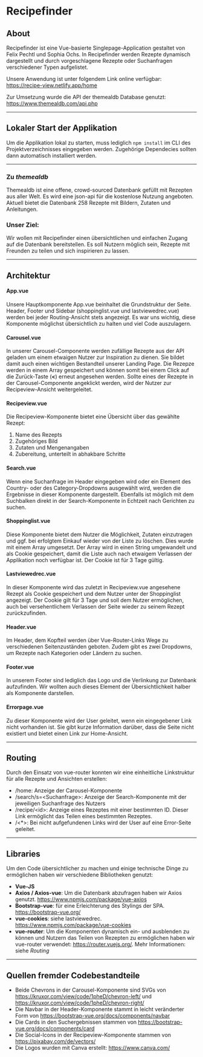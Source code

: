 # **Recipefinder**

## About

Recipefinder ist eine Vue-basierte Singlepage-Application gestaltet von Felix Pechtl und Sophia Ochs. In Recipefinder werden Rezepte dynamisch dargestellt und durch vorgeschlagene Rezepte oder Suchanfragen verschiedener Typen aufgelistet.

Unsere Anwendung ist unter folgendem Link online verfügbar: https://recipe-view.netlify.app/home

Zur Umsetzung wurde die API der themealdb Database genutzt:
https://www.themealdb.com/api.php

---

## Lokaler Start der Applikation
Um die Applikation lokal zu starten, muss lediglich `npm install` im CLI des Projektverzeichnisses eingegeben werden. Zugehörige Dependecies sollten dann automatisch installiert werden.

---

### Zu _themealdb_
Themealdb ist eine offene, crowd-sourced Datenbank gefüllt mit Rezepten aus aller Welt. Es wird eine json-api für die kostenlose Nutzung angeboten. Aktuell bietet die Datenbank 258 Rezepte mit Bildern, Zutaten und Anleitungen. 

### Unser Ziel:
Wir wollen mit Recipefinder einen übersichtlichen und einfachen Zugang auf die Datenbank bereitstellen. Es soll Nutzern möglich sein, Rezepte mit Freunden zu teilen und sich inspirieren zu lassen.

---
## Architektur
#### App.vue

Unsere Hauptkomponente App.vue beinhaltet die Grundstruktur der Seite. Header, Footer und Sidebar (shoppinglist.vue und lastviewedrec.vue) werden bei jeder Routing-Ansicht stets angezeigt. Es war uns wichtig, diese Komponente möglichst übersichtlich zu halten und viel Code auszulagern.

#### Carousel.vue

In unserer Carousel-Componente werden zufällige Rezepte aus der API geladen um einem etwaigen Nutzer zur Inspiration zu dienen. Sie bildet damit auch einen wichtigen Bestandteil unserer Landing Page.
Die Rezepze werden in einem Array gespeichert und können somit bei einem Click auf die Zurück-Taste (**<**) erneut angesehen werden.
Sollte eines der Rezepte in der Carousel-Componente angeklickt werden, wird der Nutzer zur Recipeview-Ansicht weitergeleitet.

#### Recipeview.vue

Die Recipeview-Komponente bietet eine Übersicht über das gewählte Rezept:

1. Name des Rezepts
2. Zugehöriges Bild
3. Zutaten und Mengenangaben
4. Zubereitung, unterteilt in abhakbare Schritte

#### Search.vue

Wenn eine Suchanfrage im Header eingegeben wird oder ein Element des Country- oder des Category-Dropdowns ausgewählt wird, werden die Ergebnisse in dieser Komponente dargestellt. Ebenfalls ist möglich mit dem Suchbalken direkt in der Search-Komponente in Echtzeit nach Gerichten zu suchen. 

#### Shoppinglist.vue

Diese Komponente bietet dem Nutzer die Möglichkeit, Zutaten einzutragen und ggf. bei erfolgtem Einkauf wieder von der Liste zu löschen. Dies wurde mit einem Array umgesetzt. Der Array wird in einen String umgewandelt und als Cookie gespeichert, damit die Liste auch nach etwaigem Verlassen der Applikation noch verfügbar ist. Der Cookie ist für 3 Tage gültig.

#### Lastviewedrec.vue

In dieser Komponente wird das zuletzt in Recipeview.vue angesehene Rezept als Cookie gespeichert und dem Nutzer unter der Shoppinglist angezeigt. Der Cookie gilt für 3 Tage und soll dem Nutzer ermöglichen, auch bei versehentlichem Verlassen der Seite wieder zu seinem Rezept zurückzufinden. 

#### Header.vue

Im Header, dem Kopfteil werden über Vue-Router-Links Wege zu verschiedenen Seitenzuständen geboten. Zudem gibt es zwei Dropdowns, um Rezepte nach Kategorien oder Ländern zu suchen.

#### Footer.vue

In unserem Footer sind lediglich das Logo und die Verlinkung zur Datenbank aufzufinden. Wir wollten auch dieses Element der Übersichtlichkeit halber als Komponente darstellen.

#### Errorpage.vue

Zu dieser Komponente wird der User geleitet, wenn ein eingegebener Link nicht vorhanden ist. Sie gibt kurze Information darüber, dass die Seite nicht existiert und bietet einen Link zur Home-Ansicht.

---
## Routing

Durch den Einsatz von vue-router konnten wir eine einheitliche Linkstruktur für alle Rezepte und Ansichten erstellen: 
 - /home: Anzeige der Carousel-Komponente
 - /search/s=\<Suchanfrage>: Anzeige der Search-Komponente mit der jeweiligen Suchanfrage des Nutzers
 - /recipe/\<id>: Anzeige eines Rezeptes mit einer bestimmten ID. Dieser Link ermöglicht das Teilen eines bestimmten Rezeptes. 
 - /<*>: Bei nicht aufgefundenen Links wird der User auf eine Error-Seite geleitet.

---

## Libraries 

Um den Code übersichtlicher zu machen und einige technische Dinge zu ermöglichen haben wir verschiedene Bibliotheken genutzt:
 - **Vue-JS** 
 - **Axios / Axios-vue**: Um die Datenbank abzufragen haben wir Axios genutzt. 
    https://www.npmjs.com/package/vue-axios
 - **Bootstrap-vue**: für eine Erleichterung des Stylings der SPA. 
    https://bootstrap-vue.org/
 - **vue-cookies**: siehe lastviewedrec. https://www.npmjs.com/package/vue-cookies
 - **vue-router**: Um die Komponenten dynamisch ein- und ausblenden zu können und Nutzern das Teilen von Rezepten zu ermöglichen haben wir vue-router verwendet: https://router.vuejs.org/. Mehr Informationen: siehe _Routing_

---

## Quellen fremder Codebestandteile

- Beide Chevrons in der Carousel-Komponente sind SVGs von https://kruxor.com/view/code/1pheD/chevron-left/  und https://kruxor.com/view/code/1pheD/chevron-right/
- Die Navbar in der Header-Komponente stammt in leicht veränderter Form von https://bootstrap-vue.org/docs/components/navbar
- Die Cards in den Suchergebnissen stammen von https://bootstrap-vue.org/docs/components/card
- Die Social-Icons in der Recipeview-Komponente stammen von https://pixabay.com/de/vectors/
- Die Logos wurden mit Canva erstellt: https://www.canva.com/



